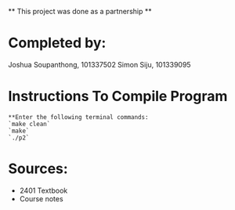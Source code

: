 ** This project was done as a partnership **

# Completed by:
Joshua Soupanthong, 101337502
Simon Siju, 101339095

# Instructions To Compile Program
    **Enter the following terminal commands:
    `make clean`
    `make` 
    `./p2`

# Sources:
- 2401 Textbook
- Course notes
